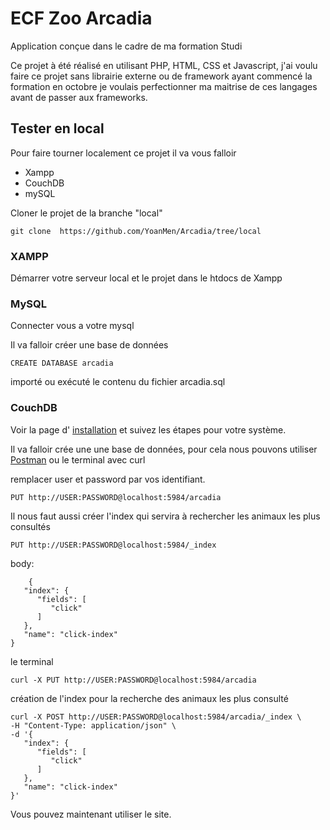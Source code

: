 # ECF Zoo Arcadia

Application conçue dans le cadre de ma formation Studi

Ce projet à été réalisé en utilisant PHP, HTML, CSS et Javascript, j'ai voulu faire ce projet sans librairie externe ou de framework ayant commencé la formation en octobre je voulais perfectionner ma maitrise de ces langages avant de passer aux frameworks.

## Tester en local

Pour faire tourner localement ce projet il va vous falloir

- Xampp
- CouchDB
- mySQL

Cloner le projet de la branche "local"

    git clone  https://github.com/YoanMen/Arcadia/tree/local

### XAMPP

Démarrer votre serveur local et le projet dans le htdocs de Xampp

### MySQL

Connecter vous a votre mysql

Il va falloir créer une base de données

    CREATE DATABASE arcadia

importé ou exécuté le contenu du fichier arcadia.sql

### CouchDB

Voir la page d'
[installation](https://docs.couchdb.org/en/stable/install/index.html) et suivez les étapes pour votre système.

Il va falloir crée une une base de données, pour cela nous pouvons utiliser
[Postman](https://www.postman.com/downloads/) ou le terminal avec curl

remplacer user et password par vos identifiant.

    PUT http://USER:PASSWORD@localhost:5984/arcadia

Il nous faut aussi créer l'index qui servira à rechercher les animaux les plus consultés

    PUT http://USER:PASSWORD@localhost:5984/_index

body:

```
    {
   "index": {
      "fields": [
         "click"
      ]
   },
   "name": "click-index"
}
```

le terminal

```
curl -X PUT http://USER:PASSWORD@localhost:5984/arcadia
```

création de l'index pour la recherche des animaux les plus consulté

```
curl -X POST http://USER:PASSWORD@localhost:5984/arcadia/_index \
-H "Content-Type: application/json" \
-d '{
   "index": {
      "fields": [
         "click"
      ]
   },
   "name": "click-index"
}'
```

Vous pouvez maintenant utiliser le site.
